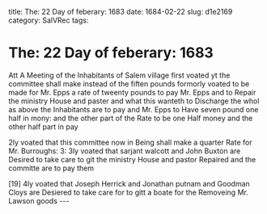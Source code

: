 title: The: 22 Day of feberary: 1683
date: 1684-02-22
slug: d1e2169
category: SalVRec
tags: 


<div markdown class="doc" id="d1e2169">


# The: 22 Day of feberary: 1683

Att A Meeting of the Inhabitants of Salem village first voated yt the committee shall make instead of the fiften pounds formorly voated to be made for Mr. Epps a rate of tweenty pounds to pay Mr. Epps and to Repair the ministry House and paster and what this wanteth to Discharge the whol as above the Inhabitants are to pay and Mr. Epps to Have seven pound one half in mony: and the other part of the Rate to be one Half money and the other half part in pay

2ly voated that this committee now in Being shall make a quarter Rate for Mr. Burroughs: 3: 3ly voated that sarjant walcott and John Buxton are Desired to take care to git the ministry House and pastor Repaired and the committe are to pay them

[19] 4ly voated that Joseph Herrick and Jonathan putnam and Goodman Cloys are Desiered to take care for to gitt a boate for the Removeing Mr. Lawson goods ---
</div>